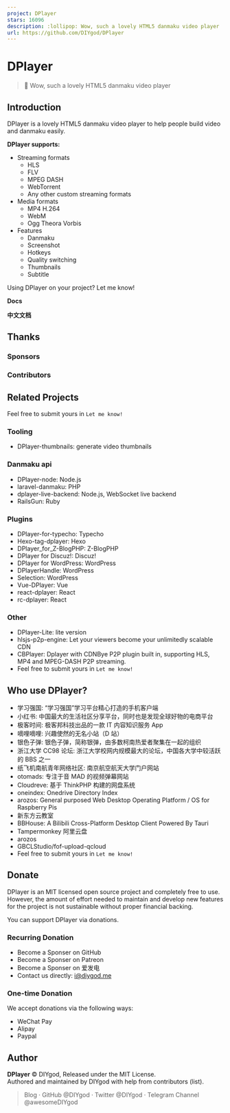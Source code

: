 ```yaml
---
project: DPlayer
stars: 16096
description: :lollipop: Wow, such a lovely HTML5 danmaku video player
url: https://github.com/DIYgod/DPlayer
---
```


DPlayer
=======

> 🍭 Wow, such a lovely HTML5 danmaku video player

Introduction
------------

DPlayer is a lovely HTML5 danmaku video player to help people build video and danmaku easily.

**DPlayer supports:**

-   Streaming formats
    -   HLS
    -   FLV
    -   MPEG DASH
    -   WebTorrent
    -   Any other custom streaming formats
-   Media formats
    -   MP4 H.264
    -   WebM
    -   Ogg Theora Vorbis
-   Features
    -   Danmaku
    -   Screenshot
    -   Hotkeys
    -   Quality switching
    -   Thumbnails
    -   Subtitle

Using DPlayer on your project? Let me know!

**Docs**

**中文文档**

Thanks
------

### Sponsors

### Contributors

Related Projects
----------------

Feel free to submit yours in `Let me know!`

### Tooling

-   DPlayer-thumbnails: generate video thumbnails

### Danmaku api

-   DPlayer-node: Node.js
-   laravel-danmaku: PHP
-   dplayer-live-backend: Node.js, WebSocket live backend
-   RailsGun: Ruby

### Plugins

-   DPlayer-for-typecho: Typecho
-   Hexo-tag-dplayer: Hexo
-   DPlayer\_for\_Z-BlogPHP: Z-BlogPHP
-   DPlayer for Discuz!: Discuz!
-   DPlayer for WordPress: WordPress
-   DPlayerHandle: WordPress
-   Selection: WordPress
-   Vue-DPlayer: Vue
-   react-dplayer: React
-   rc-dplayer: React

### Other

-   DPlayer-Lite: lite version
-   hlsjs-p2p-engine: Let your viewers become your unlimitedly scalable CDN
-   CBPlayer: Dplayer with CDNBye P2P plugin built in, supporting HLS, MP4 and MPEG-DASH P2P streaming.
-   Feel free to submit yours in `Let me know!`

Who use DPlayer?
----------------

-   学习强国: “学习强国”学习平台精心打造的手机客户端
-   小红书: 中国最大的生活社区分享平台，同时也是发现全球好物的电商平台
-   极客时间: 极客邦科技出品的一款 IT 内容知识服务 App
-   嘀哩嘀哩: 兴趣使然的无名小站（D 站）
-   银色子弹: 银色子弹，简称银弹，由多数柯南热爱者聚集在一起的组织
-   浙江大学 CC98 论坛: 浙江大学校网内规模最大的论坛，中国各大学中较活跃的 BBS 之一
-   纸飞机南航青年网络社区: 南京航空航天大学门户网站
-   otomads: 专注于音 MAD 的视频弹幕网站
-   Cloudreve: 基于 ThinkPHP 构建的网盘系统
-   oneindex: Onedrive Directory Index
-   arozos: General purposed Web Desktop Operating Platform / OS for Raspberry Pis
-   新东方云教室
-   BBHouse: A Bilibili Cross-Platform Desktop Client Powered By Tauri
-   Tampermonkey 阿里云盘
-   arozos
-   GBCLStudio/fof-upload-qcloud
-   Feel free to submit yours in `Let me know!`

Donate
------

DPlayer is an MIT licensed open source project and completely free to use. However, the amount of effort needed to maintain and develop new features for the project is not sustainable without proper financial backing.

You can support DPlayer via donations.

### Recurring Donation

-   Become a Sponser on GitHub
-   Become a Sponser on Patreon
-   Become a Sponser on 爱发电
-   Contact us directly: i@diygod.me

### One-time Donation

We accept donations via the following ways:

-   WeChat Pay
-   Alipay
-   Paypal

Author
------

**DPlayer** © DIYgod, Released under the MIT License.  
Authored and maintained by DIYgod with help from contributors (list).

> Blog · GitHub @DIYgod · Twitter @DIYgod · Telegram Channel @awesomeDIYgod
